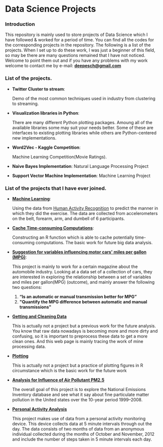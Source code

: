 Data Science Projects 
=====================================


### Introduction

This repository is mainly used to store projects of Data Science which I have followed & worked for a period of time. You can find all the codes for the corresponding projects in the repository. The following is a list of the projects. When I set up to do these work, I was just a beginner of this field, so may be there are many questions remained that I have not noticed. Welcome to point them out and if you have any problems with my work welcome to contact me by e-mail:  **deepesch@gmail.com**

### List of the projects.

  * **Twitter Cluster to stream**:  
      
      Demo of the most common techniques used in industry from clustering to streaming.


  * **Visualization libraries in Python**:
      
      There are many different Python plotting packages. Amoung all of the  available libraries some may suit your needs better. Some of these are interfaces to existing plotting libraries while others are Python-centered new implementations.

  * **Word2Vec - Kaggle Competition**:
      
      Machine Learning Competition(Movie Ratings).

  * **Naive Bayes Implementation**:
      Natural Language Processing Project

  * **Support Vector Machine Implementation**:
      Machine Learning Project
      
 

### List of the projects that I have ever joined.

  * **[Machine Learning](http://yelangya3826850.github.io/Projects-in-the-Data-Science-field/)**:  
      
      Using the data from [Human Activity Recognition](http://groupware.les.inf.puc-rio.br/har) to predict the manner in       which they did the exercise. The data are collected from accelerometers on the belt, forearm, arm, and dumbell of       6 participants.
  * **[Cache Time-consuming Computations](http://rpubs.com/yelangya3826850/CacheTime-consumingComputations)**:
      
      Constructing an R function which is able to cache potentially time-consuming computations. The basic work for           future big data analysis.
  * **[Suggestion for variables influencing motor cars' miles per gallon (MPG)](http://rpubs.com/yelangya3826850/SuggestionforvariablesinfluencingmotorcarsmilespergallonMPG)**:
      
      This project is mainly to work for a certain magazine about the automobile industry. Looking at a data set of a         collection of cars, they are interested in exploring the relationship between a set of variables and miles per          gallon(MPG) (outcome), and mainly answer the following two questions:
      1. **“Is an automatic or manual transmission better for MPG”**
      2. **"Quantify the MPG difference between automatic and manual transmissions"**
  * **[Getting and Cleaning Data](http://yelangya.github.io/Coursera-Data-Science-Getting-and-Cleaning-Data)**

      This is actually not a project but a previous work for the future analysis. You know that raw data nowadays is          becoming more and more dirty and confusing, so it is important to preprocess these data to get a more clean ones.       And this web page is mainly tracing the work of mine processing data.
  * **[Plotting](http://yelangya.github.io/Coursera-Data-Science-Exploratory-Data-Analysis)**
      
      This is actually not a project but a practice of plotting figures in R circumstance which is the basic work for         the future work
  * **[Analysis for Influence of Air Pollutant PM2.5](http://yelangya.github.io/Coursera-Data-Science-Exploratory-Data-Analysis2)**
      
      The overall goal of this project is to explore the National Emissions Inventory database and see what it say about fine particulate matter pollution in the United states over the 10-year period 1999–2008.
  * **[Personal Activity Analysis](http://yelangya3826850.github.io/RepData_PeerAssessment1)**

      This project makes use of data from a personal activity monitoring device. This device collects data at 5 minute        intervals through out the day. The data consists of two months of data from an anonymous individual collected           during the months of October and November, 2012 and include the number of steps taken in 5 minute intervals each        day.







